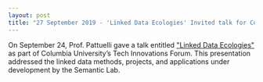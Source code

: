 ```yaml
---
layout: post
title: "27 September 2019 - 'Linked Data Ecologies' Invited talk for Columbia University Libraries”
---
```

On September 24, Prof. Pattuelli gave a talk entitled ["Linked Data Ecologies"](https://library.columbia.edu/bts/dlst/tech-innovations-forum/tech-innovations-forum-2019.html) as part of Columbia University’s Tech Innovations Forum. This presentation addressed the linked data methods, projects, and applications under development by the Semantic Lab.
